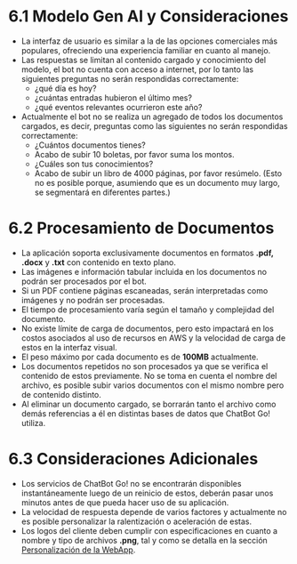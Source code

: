 # 6.1 Modelo Gen AI y Consideraciones
- La interfaz de usuario es similar a la de las opciones comerciales más populares, ofreciendo una experiencia familiar en cuanto al manejo.
- Las respuestas se limitan al contenido cargado y conocimiento del modelo, el bot no cuenta con acceso a internet, por lo tanto las siguientes preguntas no serán respondidas correctamente:
  - ¿qué día es hoy?
  - ¿cuántas entradas hubieron el último mes?
  - ¿qué eventos relevantes ocurrieron este año?
- Actualmente el bot no se realiza un agregado de todos los documentos cargados, es decir, preguntas como las siguientes no serán respondidas correctamente:
  - ¿Cuántos documentos tienes?
  - Acabo de subir 10 boletas, por favor suma los montos.
  - ¿Cuáles son tus conocimientos?
  - Acabo de subir un libro de 4000 páginas, por favor resúmelo. (Esto no es posible porque, asumiendo que es un documento muy largo, se segmentará en diferentes partes.)

# 6.2 Procesamiento de Documentos
- La aplicación soporta exclusivamente documentos en formatos **.pdf, .docx** y **.txt** con contenido en texto plano.
- Las imágenes e información tabular incluida en los documentos no podrán ser procesados por el bot.
- Si un PDF contiene páginas escaneadas, serán interpretadas como imágenes y no podrán ser procesadas.
- El tiempo de procesamiento varía según el tamaño y complejidad del documento.
- No existe límite de carga de documentos, pero esto impactará en los costos asociados al uso de recursos en AWS y la velocidad de carga de estos en la interfaz visual.
- El peso máximo por cada documento es de **100MB** actualmente.
- Los documentos repetidos no son procesados ya que se verifica el contenido de estos previamente. No se toma en cuenta el nombre del archivo, es posible subir varios documentos con el mismo nombre pero de contenido distinto.
- Al eliminar un documento cargado, se borrarán tanto el archivo como demás referencias a él en distintas bases de datos que ChatBot Go! utiliza.

# 6.3 Consideraciones Adicionales
- Los servicios de ChatBot Go! no se encontrarán disponibles instantáneamente luego de un reinicio de estos, deberán pasar unos minutos antes de que pueda hacer uso de su aplicación.
- La velocidad de respuesta depende de varios factores y actualmente no es posible personalizar la ralentización o aceleración de estas.
- Los logos del cliente deben cumplir con especificaciones en cuanto a nombre y tipo de archivos **.png**, tal y como se detalla en la sección [Personalización de la WebApp](https://github.com/morrisopazo/chatbot-go-docs/wiki/4-Personalizaci%C3%B3n-de-la-WebApp).